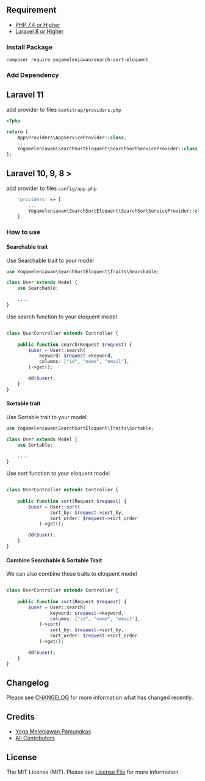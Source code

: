 ## Requirement
- [PHP 7.4 or Higher](https://www.php.net/)
- [Laravel 8 or Higher](https://www.laravel.com/)

### Install Package

```
composer require yogameleniawan/search-sort-eloquent
```

### Add Dependency

## Laravel 11

add provider to files `bootstrap/providers.php`

```php
<?php

return [
    App\Providers\AppServiceProvider::class,
    ...
    Yogameleniawan\SearchSortEloquent\SearchSortServiceProvider::class, // add this line
];

```

## Laravel 10, 9, 8 >

add provider to files `config/app.php`
```php
    'providers' => [
        ...
        Yogameleniawan\SearchSortEloquent\SearchSortServiceProvider::class, // add this line
    ]
```

### How to use

#### Searchable trait

Use Searchable trait to your model

```php
use Yogameleniawan\SearchSortEloquent\Traits\Searchable;

class User extends Model {
    use Searchable;

    ....
}
```

Use search function to your eloquent model

```php

class UserController extends Controller {
    
    public function search(Request $request) {
        $user = User::search(
            keyword: $request->keyword,
            columns: ["id", "name", "email"],
        )->get();

        dd($user);
    }
}

```

#### Sortable trait

Use Sortable trait to your model

```php
use Yogameleniawan\SearchSortEloquent\Traits\Sortable;

class User extends Model {
    use Sortable;

    ....
}
```

Use sort function to your eloquent model

```php

class UserController extends Controller {
    
    public function sort(Request $request) {
        $user = User::sort(
                sort_by: $request->sort_by,
                sort_order: $request->sort_order
            )->get();

        dd($user);
    }
}

```

#### Combine Searchable & Sortable Trait

We can also combine these traits to eloquent model
```php

class UserController extends Controller {
    
    public function sort(Request $request) {
        $user = User::search(
                keyword: $request->keyword,
                columns: ["id", "name", "email"],
            )->sort(
                sort_by: $request->sort_by,
                sort_order: $request->sort_order
            )->get();

        dd($user);
    }
}

```

## Changelog

Please see [CHANGELOG](CHANGELOG.md) for more information what has changed recently.

## Credits

- [Yoga Meleniawan Pamungkas](https://github.com/yogameleniawan)
- [All Contributors](../../contributors)

## License

The MIT License (MIT). Please see [License File](LICENSE.md) for more information.
